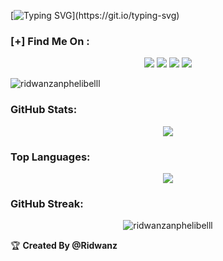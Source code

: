 [![Typing SVG](https://readme-typing-svg.herokuapp.com?color=00FF00&background=DBDBDB00&lines=JANGAN%20LUPA%20TURU!)](https://git.io/typing-svg)

### **[+] Find Me On :**
<p align="center">
  <a href="https://instagram.com/ridwanz_sptra"><img src="https://img.shields.io/badge/Instagram-E4405F?style=for-the-badge&logo=instagram&logoColor=white"/></a>
  <a href="https://wa.me/6285225416745"><img src="https://img.shields.io/badge/WhatsApp-25D366?style=for-the-badge&logo=whatsapp&logoColor=white" /></a>
  <a href="https://www.facebook.com/RidwanzAnphelibelll"><img src="https://img.shields.io/badge/Facebook-%234267B2.svg?&style=for-the-badge&logo=facebook&logoColor=white" /></a>
  <a href="https://t.me/RidwanzSaputra"><img src="https://img.shields.io/badge/Telegram-%230088cc.svg?&style=for-the-badge&logo=telegram&logoColor=white" /></a>
</p>

<p align="left"> 
  <img src="https://komarev.com/ghpvc/?username=ridwanzanphelibelll&label=Profile%20views&color=0e75b6&style=flat" alt="ridwanzanphelibelll" />
</p>

### **GitHub Stats:**
<p align="center">
  <a href="https://github.com/ridwanzanphelibelll"><img src="https://github-readme-stats.vercel.app/api?username=ridwanzanphelibelll&show_icons=true&theme=radical"></a>
</p>

### **Top Languages:**
<p align="center">
  <a href="https://github.com/ridwanzanphelibelll"><img src="https://github-readme-stats.vercel.app/api/top-langs/?username=ridwanzanphelibelll&theme=radical&layout=compact"></a>
</p> 

### **GitHub Streak:**
<p align="center">
  <img align="center" src="https://github-readme-streak-stats.herokuapp.com/?user=ridwanzanphelibelll&" alt="ridwanzanphelibelll" />
</p>

<summary>&#127942 <b>Created By @Ridwanz</b>
</summary>

